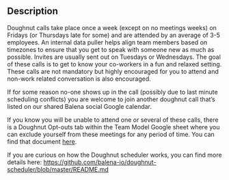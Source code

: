 ## **Description**

Doughnut calls take place once a week (except on no meetings weeks) on Fridays (or Thursdays late for some) and are attended by an average of 3-5 employees. An internal data puller helps align team members based on timezones to ensure that you get to speak with someone new as much as possible. Invites are usually sent out on Tuesdays or Wednesdays. The goal of these calls is to get to know your co-workers in a fun and relaxed setting. These calls are not mandatory but highly encouraged for you to attend and non-work related conversation is also encouraged. 

If for some reason no-one shows up in the call (possibly due to last minute scheduling conflicts) you are welcome to join another doughnut call that’s listed on our shared Balena social Google calendar. 

If you know you will be unable to attend one or several of these calls, there is a Doughnut Opt-outs tab within the Team Model Google sheet where you can exclude yourself from these meetings for any period of time. You can find that document [here](https://docs.google.com/spreadsheets/d/1m1Ln8lfcMaUngbEsaQdbz1Dtts4e8HBj9XsMqBwTeXM/edit#gid=1439596851). 

If you are curious on how the Doughnut scheduler works, you can find more details here: https://github.com/balena-io/doughnut-scheduler/blob/master/README.md